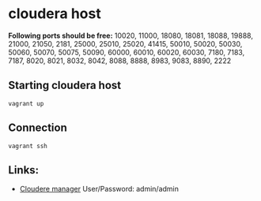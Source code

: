 # cloudera host

**Following ports should be free:** 10020, 11000, 18080, 18081, 18088, 19888, 21000, 21050, 2181, 25000, 25010, 25020, 41415, 50010, 50020, 50030, 50060, 50070, 50075, 50090, 60000, 60010, 60020, 60030, 7180, 7183, 7187, 8020, 8021, 8032, 8042, 8088, 8888, 8983, 9083, 8890, 2222 

## Starting cloudera host
```
vagrant up
```

## Connection
```
vagrant ssh
```

## Links:
* [Cloudere manager](http://localhost:7180/) User/Password: admin/admin
